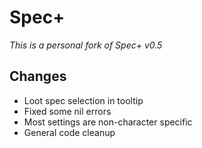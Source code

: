 # Spec+

_This is a personal fork of Spec+ v0.5_

## Changes

* Loot spec selection in tooltip
* Fixed some nil errors
* Most settings are non-character specific
* General code cleanup
